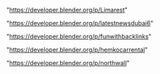 "https://developer.blender.org/p/Limarest"

"https://developer.blender.org/p/latestnewsdubai6"

"https://developer.blender.org/p/funwithbacklinks"

"https://developer.blender.org/p/hemkocarrental"

"https://developer.blender.org/p/northwall"

 
